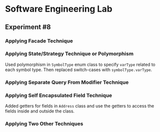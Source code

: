 # Software Engineering Lab

## Experiment #8

### Applying Facade Technique

### Applying State/Strategy Technique or Polymorphism

Used polymorphism in `SymbolType` enum class to specify `varType` related to each symbol type.
Then replaced switch-cases with `symbolType.varType`.

### Applying Separate Query From Modifier Technique

### Applying Self Encapsulated Field Technique

Added getters for fields in `Address` class and use the getters to access the fields inside and outside the class.

### Applying Two Other Techniques
